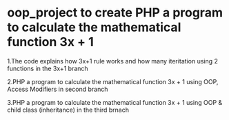 # oop_project to create PHP a program to calculate the mathematical function 3x + 1

1.The code explains how 3x+1 rule works and how many iteritation using 2 functions in the 3x+1 branch 

2.PHP a program to calculate the mathematical function 3x + 1 using OOP, Access Modifiers in second branch

3.PHP a program to calculate the mathematical function 3x + 1 using OOP & child class (inheritance) in the third brnach
